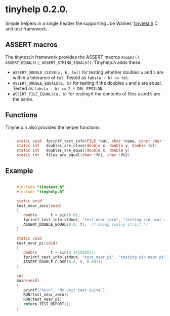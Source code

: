 # tinyhelp 0.2.0.

Simple helpers in a single header file supporting Joe Walnes'
[tinytest.h](https://github.com/joewalnes/tinytest) C unit test framework.

## ASSERT macros

The tinytest.h framework provides the ASSERT macros `ASSERT()`,
`ASSERT_EQUALS()`, `ASSERT_STRING_EQUALS()`. Tinyhelp.h adds these:

*   `ASSERT_DOUBLE_CLOSE(a, b, tol)` for testing whether doubles `a` and `b`
    are within a tolerance of `tol`. Tested as `fabs(a - b) <= tol`.
*   `ASSERT_DOUBLE_EQUALS(a, b)` for testing if the doubles `a` and `b` are
    equal. Tested as `fabs(a - b) <= 2 * DBL_EPSILON`.
*   `ASSERT_FILE_EQUALS(a, b)` for testing if the contents of files `a` and
    `b` are the same.

## Functions

Tinyhelp.h also provides the helper functions:

```c

     static void  fprintf_test_info(FILE *out, char *name, const char *info)
     static int   doubles_are_close(double x, double y, double tol)
     static int   doubles_are_equal(double x, double y)
     static int   files_are_equal(char *fn1, char *fn2)

```

## Example

```c . . .

     #include "tinytest.h"
     #include "tinyhelp.h"

     static void
     test_near_zero(void)
     {
        double      t = sin(0.0);
        fprintf_test_info(stdout, "test_near_zero", "testing sin near zero");
        ASSERT_DOUBLE_EQUAL(0.0, t);  /* being really strict */
     }

     static void
     test_near_pi(void)
     {
        double      t = sin(3.14159265);
        fprintf_test_info(stdout, "test_near_pi", "testing sin near pi");
        ASSERT_DOUBLE_CLOSE(0.0, t, 0.001);
     }

     int
     main(void)
     {
        printf("%s\n", "My unit test suite");
        RUN(test_near_zero);
        RUN(test_near_pi);
        return TEST_REPORT();
     }

```
